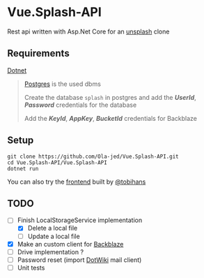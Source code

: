 # Vue.Splash-API

Rest api written with Asp.Net Core for an [unsplash](https://unsplash.com/) clone

## Requirements

[Dotnet](https://dotnet.microsoft.com/download)

> [Postgres](https://www.postgresql.org/) is the used dbms
>
> Create the database `splash` in postgres and add the _**UserId**_, _**Password**_ credentials for the database
> 
> Add the _**KeyId**_, _**AppKey**_, _**BucketId**_ credentials for Backblaze 

## Setup

```shell
git clone https://github.com/Ola-jed/Vue.Splash-API.git
cd Vue.Splash-API/Vue.Splash-API
dotnet run
```
You can also try the [frontend](https://github.com/tobihans/Vue.Splash) built by [@tobihans](https://github.com/tobihans)

## TODO

- [ ] Finish LocalStorageService implementation
  - [x] Delete a local file
  - [ ] Update a local file
- [x] Make an custom client for [Backblaze](https://www.backblaze.com/)
- [ ] Drive implementation ?
- [ ] Password reset (import [DotWiki](https://github.com/Ola-jed/DotWikiApi) mail client)
- [ ] Unit tests